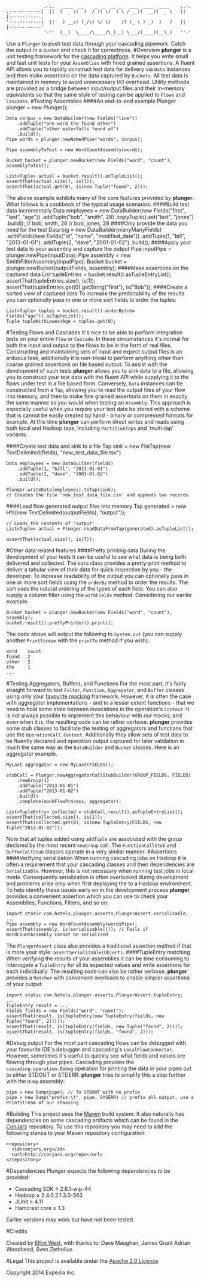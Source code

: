                   .-..   ____  __    _  _  __ _   ___  ____  ____    ..-.
    .------------|  ||  (  _ \(  )  / )( \(  ( \ / __)(  __)(  _ \   ||  |------------.
    '------------|  ||   ) __// (_/\) \/ (/    /( (_ \ ) _)  )   /   ||  |------------'
                  '-''  (__)  \____/\____/\_)__) \___/(____)(__\_)   ''-'
                  
Use a ``Plunger`` to push test data through your cascading pipework. Catch the output in a ``Bucket`` and check it for correctness.
#Overview
**plunger** is a unit testing framework for the [cascading platform](http://cascading.org "Cascading Application Platform homepage"). It helps you write small and fast unit tests for your ``Assemblies`` with fined grained assertions. A fluent API allows you to rapidly construct test data for delivery via ``Data`` instances and then make assertions on the data captured by ``Buckets``. All test data is maintained in memory to avoid unnecessary I/O overhead. Utility methods are provided as a bridge between input/output files and their in-memory equivalents so that the same style of testing can be applied to ``Flows`` and ``Cascades``.
#Testing Assemblies
####An end-to-end example
    Plunger plunger = new Plunger();
    
    Data corpus = new DataBuilder(new Fields("line"))
        .addTuple("one word the found other")
        .addTuple("other waterfalls found of")
        .build();
    Pipe words = plunger.newNamedPipe("words", corpus);
        
    Pipe assemblyToTest = new WordCountAssembly(words);
    
    Bucket bucket = plunger.newBucket(new Fields("word", "count"), assemblyToTest);
    
    List<Tuple> actual = bucket.result().asTupleList();
    assertThat(actual.size(), is(7));
    assertThat(actual.get(0), is(new Tuple("found", 2)));
The above example exhibits many of the core features provided by **plunger**. What follows is a cookbook of the typical usage scenarios:
####Build test data incrementally 
    Data employees = new DataBuilder(new Fields("first", "last", "age"))
        .addTuple("bob", "smith", 28)
        .copyTuple().set("last", "jones")
        .build();
    // bob, smith, 28
    // bob, jones, 28
####Only provide the data you need for the test
    Data big = new DataBuilder(manyManyFields)
    	.withFields(new Fields("id", "name", "modified_date"))
    	.addTuple(1, "bill", "2013-01-01")
        .addTuple(2, "dave", "2001-01-02")
    	.build();
####Apply your test data to your assembly and capture the output
    Pipe inputPipe = plunger.newPipe(inputData);
    Pipe assembly = new SmithFilterAssembly(inputPipe);
    Bucket bucket = plunger.newBucket(outputFields, assembly);
####Make assertions on the captured data
    List<TupleEntry> tupleEntries = bucket.result().asTupleEntryList();
    assertThat(tupleEntries.size(), is(1));
    assertThat(tupleEntries.get(0).getString("first"), is("Bob"));
####Create a sorted view of captured data
To increase the predictability of the results you can optionally pass in one or more sort fields to order the tuples:

    List<Tuple> tuples = bucket.result().orderBy(new Fields("age")).asTupleList();
    Tuple tupleWithLowestAge = tuples.get(0);
#Testing Flows and Cascades
It's nice to be able to perform integration tests on your entire ``Flow`` or ``Cascade``. In these circumstances it's normal for both the input and output to the flows to be in the form of real files. Constructing and maintaining sets of input and expect output files is an arduous task, additionally it is non-trivial to perform anything other than coarse grained assertions on file based output. To assist with the development of such tests **plunger** allows you to sink data to a file, allowing you to construct your test data with the fluent API while supplying it to the flows under test in a file based form. Conversely, ``Data`` instances can be constructed from a ``Tap``, allowing you to read the output files of your flow into memory, and then to make fine grained assertions on them in exactly the same manner as you would when testing an ``Assembly``. This approach is especially useful when you require your test data be stored with a scheme that is cannot be easily created by hand - binary or compressed formats for example. At this time **plunger** can perform direct writes and reads using both local and Hadoop taps, including ``PartitionTaps`` and 'multi-tap' variants.

####Create test data and sink to a file
    Tap sink = new FileTap(new TextDelimited(fields), "new_test_data_file.tsv")

    Data employees = new DataBuilder(fields)
        .addTuple(1, "bill", "2013-01-01")
        .addTuple(2, "dave", "2001-01-02")
        .build();
        
    Plunger.writeData(employees).toTap(sink);
    // Creates the file 'new_test_data_file.csv' and appends two records
####Load flow generated output files into memory
    Tap generated = new Hfs(new TextDelimited(outputFields), "output"));

    // Loads the contents of 'output'    
    List<Tuple> actual = Plunger.readDataFromTap(generated).asTupleList();
    
    assertThat(actual.size(), is(7));
#Other data related features
####Pretty printing data
During the development of your tests it can be useful to see what data is being both delivered and collected. The ``Data`` class provides a pretty-print method to deliver a tabular view of their data for quick inspection by you - the developer. To increase readability of the output you can optionally pass in one or more sort fields using the ``orderBy`` method to order the results. The sort uses the natural ordering of the types of each field.  You can also supply a column filter using the ``withFields`` method. Considering our earlier example:

    Bucket bucket = plunger.newBucket(new Fields("word", "count"), assembly);
    bucket.result().prettyPrinter().print();
    
The code above will output the following to ``System.out`` (you can supply another ``PrintStream`` with the ``printTo`` method if you wish):
    
    word    count
    found   2
    other   2
    the     1
    ...
#Testing Aggregators, Buffers, and Functions
For the most part, it's fairly straight forward to test ``Filter``, ``Function``, ``Aggregator``, and ``Buffer`` classes using only your [favourite mocking](https://code.google.com/p/mockito/) framework. However, it is often the case with aggregator implementations - and to a lesser extent functions - that we need to hold some state between invocations in the operation's ``Context``. It is not always possible to implement this behaviour with our mocks, and even when it is, the resulting code can be rather verbose. **plunger** provides some stub classes to facilitate the testing of aggregators and functions that use the ``OperationCall.Context``. Additionally they allow sets of test data to be fluently declared and operation output captured for later validation in much the same way as the ``DataBuilder`` and ``Bucket`` classes. Here is an aggregator example.

    MyLast aggregator = new MyLast(FIELDS));
    
    stubCall = Plunger.newAggregatorCallStubBuilder(GROUP_FIELDS, FIELDS)
        .newGroup(1)
        .addTuple("2013-01-01")
        .addTuple("2013-01-02")
        .build()
        .complete(mockFlowProcess, aggregator);

    List<TupleEntry> collected = stubCall.result().asTupleEntryList();
    assertThat(collected.size(), is(1));
    assertThat(collected.get(0), is(new TupleEntry(FIELDS, new Tuple("2013-01-02"));

Note that all tuples added using ``addTuple`` are associated with the group declared by the most recent ``newGroup`` call. The ``FunctionCallStub`` and ``BufferCallStub`` classes operate in a very similar manner.
#Assertions
####Verifying serialization
When running cascading jobs on Hadoop it is often a requirement that your cascading classes and their dependencies  are ``Serializable``. However, this is not necessary when running test jobs in local mode. Consequently serialization is often overlooked during development and problems arise only when first deploying the to a Hadoop environment. To help identify these issues early on in the development process **plunger** provides a convenient assertion which you can use to check your Assemblies, Functions, Filters, and so on:

    import static com.hotels.plunger.asserts.PlungerAssert.serializable;
    ...
    Pipe assembly = new WordCountAssembly(wordsPipe);
    assertThat(assembly, is(serializable())); // Fails if WordCountAssembly cannot be serialized
The ``PlungerAssert`` class also provides a traditional assertion method if that is more your style: ``assertSerializable(Object)``.
####TupleEntry matching
When verifying the results of your assemblies it can be time consuming to interrogate a ``TupleEntry`` for all its expected values and write assertions for each individually. The resulting code can also be rather verbose. **plunger** provides a ``Matcher`` with convenient overloads to enable simpler assertions of your output:

    import static com.hotels.plunger.asserts.PlungerAssert.tupleEntry;
    ...
    TupleEntry result = ...
    Fields fields = new Fields("word", "count");
    assertThat(result, is(tupleEntry(new TupleEntry(fields, new Tuple("found", 2)))));
    assertThat(result, is(tupleEntry(fields, new Tuple("found", 2))));
    assertThat(result, is(tupleEntry(fields, "found", 2)));

#Debug output
For the most part cascading flows can be debugged with your favourite IDE's debugger and cascading's `LocalFlowConnector`. However, sometimes it's useful to quickly see what fields and values are flowing through your pipes. Cascading provides the `cascading.operation.Debug` operation for printing the data in your pipes out to either STDOUT or STDERR. **plunger** tries to simplify this a step further with the `Dump` assembly:

    pipe = new Dump(pipe); // To STDOUT with no prefix
    pipe = new Dump("prefix:\t", pipe, SYSERR) // prefix all output, use a PrintStream of our choosing

#Building
This project uses the [Maven](http://maven.apache.org/) build system. It also naturally has dependencies on some cascading artifacts which can be found in the [ConJars](http://conjars.org/) repository. To use this repository you may need to add the following stanza to your Maven repository configuration:

    <repository>
      <id>conjars.org</id>
      <url>http://conjars.org/repo</url>
    </repository>

#Dependencies
Plunger expects the following dependencies to be provided:

* Cascading SDK ≥ 2.6.1-wip-44
* Hadoop ≥ 2.4.0.2.1.3.0-563
* JUnit ≥ 4.11
* Hamcrest core ≥ 1.3

Earlier versions may work but have not been tested.

#Credits

Created by [Elliot West](https://github.com/teabot), with thanks to: Dave Maughan, James Grant Adrian Woodhead, Sven Zethelius

#Legal
This project is available under the [Apache 2.0 License](http://www.apache.org/licenses/LICENSE-2.0.html).

Copyright 2014 Expedia Inc.
